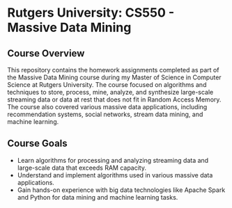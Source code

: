 # Rutgers University: CS550 - Massive Data Mining

## Course Overview
This repository contains the homework assignments completed as part of the Massive Data Mining course during my Master of Science in Computer Science at Rutgers University. The course focused on algorithms and techniques to store, process, mine, analyze, and synthesize large-scale streaming data or data at rest that does not fit in Random Access Memory. The course also covered various massive data applications, including recommendation systems, social networks, stream data mining, and machine learning.

## Course Goals
- Learn algorithms for processing and analyzing streaming data and large-scale data that exceeds RAM capacity.
- Understand and implement algorithms used in various massive data applications.
- Gain hands-on experience with big data technologies like Apache Spark and Python for data mining and machine learning tasks.
